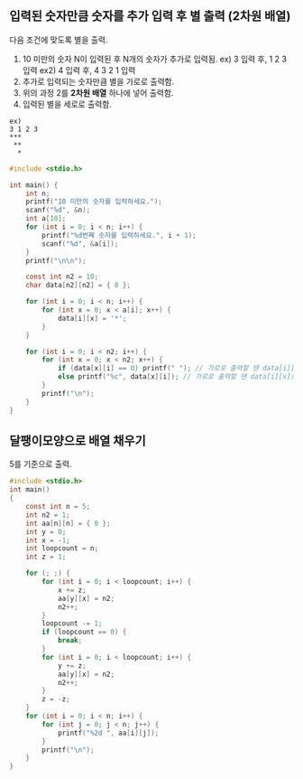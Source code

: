입력된 숫자만큼 숫자를 추가 입력 후 별 출력 (2차원 배열)
--------------------------------------------------------

다음 조건에 맞도록 별을 출력.
1. 10 미만의 숫자 N이 입력된 후 N개의 숫자가 추가로 입력됨. ex) 3 입력 후, 1 2 3 입력 ex2) 4 입력 후, 4 3 2 1 입력
2. 추가로 입력되는 숫자만큼 별을 가로로 출력함.
3. 위의 과정 2를 **2차원 배열** 하나에 넣어 출력함.
4. 입력된 별을 세로로 출력함.
```
ex)
3 1 2 3
***
 **
  *
```  
```c
#include <stdio.h>

int main() {
	int n;
	printf("10 미만의 숫자를 입력하세요.");
	scanf("%d", &n);
	int a[10];
	for (int i = 0; i < n; i++) {
		printf("%d번째 숫자를 입력하세요.", i + 1);
		scanf("%d", &a[i]);
	}
	printf("\n\n");

	const int n2 = 10;
	char data[n2][n2] = { 0 };

	for (int i = 0; i < n; i++) {
		for (int x = 0; x < a[i]; x++) {
			data[i][x] = '*';
		}
	}

	for (int i = 0; i < n2; i++) {
		for (int x = 0; x < n2; x++) {
			if (data[x][i] == 0) printf(" "); // 가로로 출력할 땐 data[i][x]로 바꾼다.
			else printf("%c", data[x][i]); // 가로로 출력할 땐 data[i][x]로 바꾼다.
		}
		printf("\n");
	}
}
```
## 달팽이모양으로 배열 채우기
5를 기준으로 출력.
```c
#include <stdio.h>
int main()
{
	const int n = 5;
	int n2 = 1;
	int aa[n][n] = { 0 };
	int y = 0;
	int x = -1;
	int loopcount = n;
	int z = 1;

	for (; ;) {
		for (int i = 0; i < loopcount; i++) {
			x += z;
			aa[y][x] = n2;
			n2++;
		}
		loopcount -= 1;
		if (loopcount == 0) {
			break;
		}
		for (int i = 0; i < loopcount; i++) {
			y += z;
			aa[y][x] = n2;
			n2++;
		}
		z = -z;
	}
	for (int i = 0; i < n; i++) {
		for (int j = 0; j < n; j++) {
			printf("%2d ", aa[i][j]);
		}
		printf("\n");
	}
}
```
